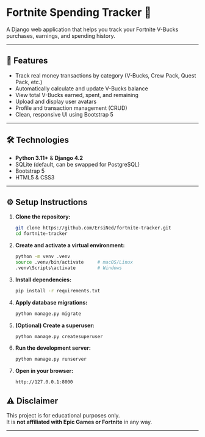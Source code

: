 # Fortnite Spending Tracker 💸

A Django web application that helps you track your Fortnite V-Bucks purchases, earnings, and spending history.

---

## 🚀 Features

- Track real money transactions by category (V-Bucks, Crew Pack, Quest Pack, etc.)
- Automatically calculate and update V-Bucks balance
- View total V-Bucks earned, spent, and remaining
- Upload and display user avatars
- Profile and transaction management (CRUD)
- Clean, responsive UI using Bootstrap 5

---

## 🛠️ Technologies

- **Python 3.11+** & **Django 4.2**
- SQLite (default, can be swapped for PostgreSQL)
- Bootstrap 5
- HTML5 & CSS3

---

## ⚙️ Setup Instructions

1. **Clone the repository:**

   ```bash
   git clone https://github.com/ErsiNed/fortnite-tracker.git
   cd fortnite-tracker
   ```

2. **Create and activate a virtual environment:**

   ```bash
   python -m venv .venv
   source .venv/bin/activate     # macOS/Linux
   .venv\Scripts\activate        # Windows
   ```

3. **Install dependencies:**

   ```bash
   pip install -r requirements.txt
   ```

4. **Apply database migrations:**

   ```bash
   python manage.py migrate
   ```

5. **(Optional) Create a superuser:**

   ```bash
   python manage.py createsuperuser
   ```

6. **Run the development server:**

   ```bash
   python manage.py runserver
   ```

7. **Open in your browser:**

   ```
   http://127.0.0.1:8000
   ```

## ⚠️ Disclaimer

This project is for educational purposes only.  
It is **not affiliated with Epic Games or Fortnite** in any way.

---
